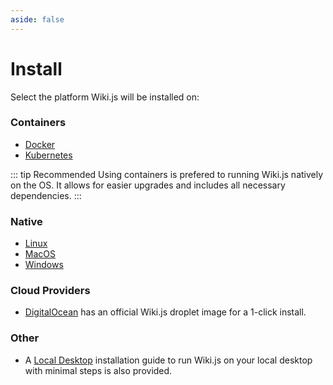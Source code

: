 ```yaml
---
aside: false
---
```


# Install

Select the platform Wiki.js will be installed on:

### Containers

- [Docker](install/docker)
- [Kubernetes](install/kubernetes)

::: tip Recommended
Using containers is prefered to running Wiki.js natively on the OS. It allows for easier upgrades and includes all necessary dependencies.
:::

### Native

- [Linux](install/linux)
- [MacOS](install/macos)
- [Windows](install/windows)

### Cloud Providers

- [DigitalOcean](install/digitalocean) has an official Wiki.js droplet image for a 1-click install.

### Other

- A [Local Desktop](install/desktop) installation guide to run Wiki.js on your local desktop with minimal steps is also provided.